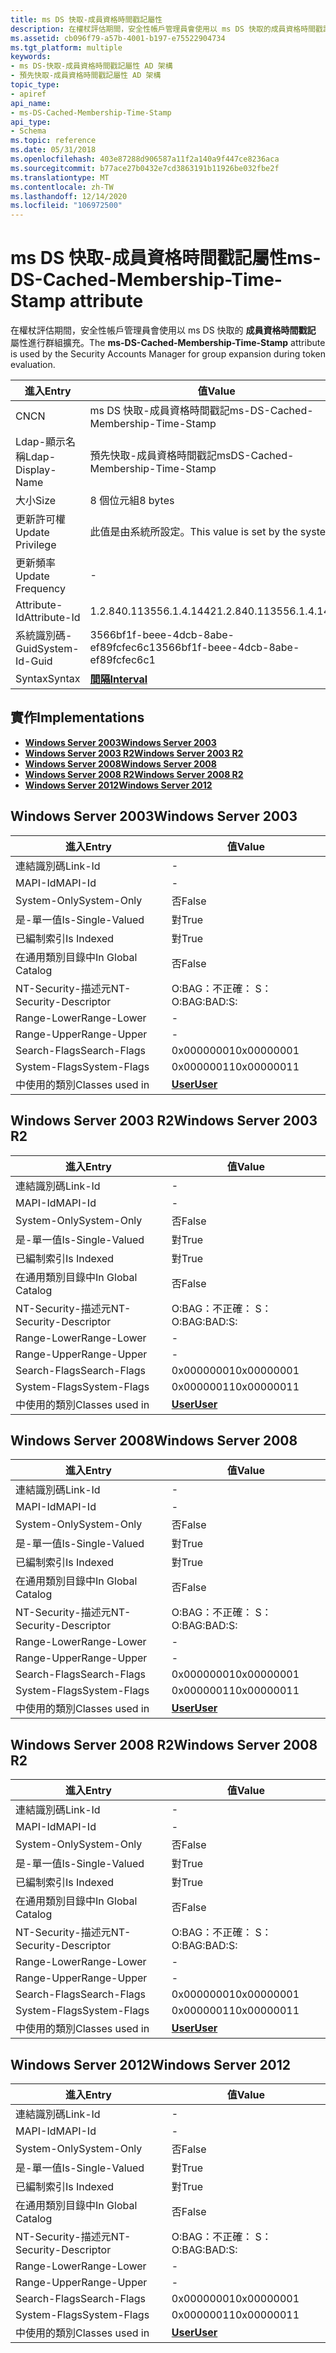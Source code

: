 ```yaml
---
title: ms DS 快取-成員資格時間戳記屬性
description: 在權杖評估期間，安全性帳戶管理員會使用以 ms DS 快取的成員資格時間戳記屬性進行群組擴充。
ms.assetid: cb096f79-a57b-4001-b197-e75522904734
ms.tgt_platform: multiple
keywords:
- ms DS-快取-成員資格時間戳記屬性 AD 架構
- 預先快取-成員資格時間戳記屬性 AD 架構
topic_type:
- apiref
api_name:
- ms-DS-Cached-Membership-Time-Stamp
api_type:
- Schema
ms.topic: reference
ms.date: 05/31/2018
ms.openlocfilehash: 403e87288d906587a11f2a140a9f447ce8236aca
ms.sourcegitcommit: b77ace27b0432e7cd3863191b11926be032fbe2f
ms.translationtype: MT
ms.contentlocale: zh-TW
ms.lasthandoff: 12/14/2020
ms.locfileid: "106972500"
---
```

# <a name="ms-ds-cached-membership-time-stamp-attribute"></a><span data-ttu-id="ffd4a-105">ms DS 快取-成員資格時間戳記屬性</span><span class="sxs-lookup"><span data-stu-id="ffd4a-105">ms-DS-Cached-Membership-Time-Stamp attribute</span></span>

<span data-ttu-id="ffd4a-106">在權杖評估期間，安全性帳戶管理員會使用以 ms DS 快取的 **成員資格時間戳記** 屬性進行群組擴充。</span><span class="sxs-lookup"><span data-stu-id="ffd4a-106">The **ms-DS-Cached-Membership-Time-Stamp** attribute is used by the Security Accounts Manager for group expansion during token evaluation.</span></span>



| <span data-ttu-id="ffd4a-107">進入</span><span class="sxs-lookup"><span data-stu-id="ffd4a-107">Entry</span></span> | <span data-ttu-id="ffd4a-108">值</span><span class="sxs-lookup"><span data-stu-id="ffd4a-108">Value</span></span> |
|-------------------|--------------------------------------|
| <span data-ttu-id="ffd4a-109">CN</span><span class="sxs-lookup"><span data-stu-id="ffd4a-109">CN</span></span>                | <span data-ttu-id="ffd4a-110">ms DS 快取-成員資格時間戳記</span><span class="sxs-lookup"><span data-stu-id="ffd4a-110">ms-DS-Cached-Membership-Time-Stamp</span></span>   |
| <span data-ttu-id="ffd4a-111">Ldap-顯示名稱</span><span class="sxs-lookup"><span data-stu-id="ffd4a-111">Ldap-Display-Name</span></span> | <span data-ttu-id="ffd4a-112">預先快取-成員資格時間戳記</span><span class="sxs-lookup"><span data-stu-id="ffd4a-112">msDS-Cached-Membership-Time-Stamp</span></span>    |
| <span data-ttu-id="ffd4a-113">大小</span><span class="sxs-lookup"><span data-stu-id="ffd4a-113">Size</span></span>              | <span data-ttu-id="ffd4a-114">8 個位元組</span><span class="sxs-lookup"><span data-stu-id="ffd4a-114">8 bytes</span></span>                              |
| <span data-ttu-id="ffd4a-115">更新許可權</span><span class="sxs-lookup"><span data-stu-id="ffd4a-115">Update Privilege</span></span>  | <span data-ttu-id="ffd4a-116">此值是由系統所設定。</span><span class="sxs-lookup"><span data-stu-id="ffd4a-116">This value is set by the system.</span></span>     |
| <span data-ttu-id="ffd4a-117">更新頻率</span><span class="sxs-lookup"><span data-stu-id="ffd4a-117">Update Frequency</span></span>  | \-                                   |
| <span data-ttu-id="ffd4a-118">Attribute-Id</span><span class="sxs-lookup"><span data-stu-id="ffd4a-118">Attribute-Id</span></span>      | <span data-ttu-id="ffd4a-119">1.2.840.113556.1.4.1442</span><span class="sxs-lookup"><span data-stu-id="ffd4a-119">1.2.840.113556.1.4.1442</span></span>              |
| <span data-ttu-id="ffd4a-120">系統識別碼-Guid</span><span class="sxs-lookup"><span data-stu-id="ffd4a-120">System-Id-Guid</span></span>    | <span data-ttu-id="ffd4a-121">3566bf1f-beee-4dcb-8abe-ef89fcfec6c1</span><span class="sxs-lookup"><span data-stu-id="ffd4a-121">3566bf1f-beee-4dcb-8abe-ef89fcfec6c1</span></span> |
| <span data-ttu-id="ffd4a-122">Syntax</span><span class="sxs-lookup"><span data-stu-id="ffd4a-122">Syntax</span></span>            | [<span data-ttu-id="ffd4a-123">**間隔**</span><span class="sxs-lookup"><span data-stu-id="ffd4a-123">**Interval**</span></span>](s-interval.md)       |



## <a name="implementations"></a><span data-ttu-id="ffd4a-124">實作</span><span class="sxs-lookup"><span data-stu-id="ffd4a-124">Implementations</span></span>

-   [<span data-ttu-id="ffd4a-125">**Windows Server 2003**</span><span class="sxs-lookup"><span data-stu-id="ffd4a-125">**Windows Server 2003**</span></span>](#windows-server-2003)
-   [<span data-ttu-id="ffd4a-126">**Windows Server 2003 R2**</span><span class="sxs-lookup"><span data-stu-id="ffd4a-126">**Windows Server 2003 R2**</span></span>](#windows-server-2003-r2)
-   [<span data-ttu-id="ffd4a-127">**Windows Server 2008**</span><span class="sxs-lookup"><span data-stu-id="ffd4a-127">**Windows Server 2008**</span></span>](#windows-server-2008)
-   [<span data-ttu-id="ffd4a-128">**Windows Server 2008 R2**</span><span class="sxs-lookup"><span data-stu-id="ffd4a-128">**Windows Server 2008 R2**</span></span>](#windows-server-2008-r2)
-   [<span data-ttu-id="ffd4a-129">**Windows Server 2012**</span><span class="sxs-lookup"><span data-stu-id="ffd4a-129">**Windows Server 2012**</span></span>](#windows-server-2012)

## <a name="windows-server-2003"></a><span data-ttu-id="ffd4a-130">Windows Server 2003</span><span class="sxs-lookup"><span data-stu-id="ffd4a-130">Windows Server 2003</span></span>



| <span data-ttu-id="ffd4a-131">進入</span><span class="sxs-lookup"><span data-stu-id="ffd4a-131">Entry</span></span> | <span data-ttu-id="ffd4a-132">值</span><span class="sxs-lookup"><span data-stu-id="ffd4a-132">Value</span></span> |
|------------------------|-----------------------------------|
| <span data-ttu-id="ffd4a-133">連結識別碼</span><span class="sxs-lookup"><span data-stu-id="ffd4a-133">Link-Id</span></span>                | \-                                |
| <span data-ttu-id="ffd4a-134">MAPI-Id</span><span class="sxs-lookup"><span data-stu-id="ffd4a-134">MAPI-Id</span></span>                | \-                                |
| <span data-ttu-id="ffd4a-135">System-Only</span><span class="sxs-lookup"><span data-stu-id="ffd4a-135">System-Only</span></span>            | <span data-ttu-id="ffd4a-136">否</span><span class="sxs-lookup"><span data-stu-id="ffd4a-136">False</span></span>                             |
| <span data-ttu-id="ffd4a-137">是-單一值</span><span class="sxs-lookup"><span data-stu-id="ffd4a-137">Is-Single-Valued</span></span>       | <span data-ttu-id="ffd4a-138">對</span><span class="sxs-lookup"><span data-stu-id="ffd4a-138">True</span></span>                              |
| <span data-ttu-id="ffd4a-139">已編制索引</span><span class="sxs-lookup"><span data-stu-id="ffd4a-139">Is Indexed</span></span>             | <span data-ttu-id="ffd4a-140">對</span><span class="sxs-lookup"><span data-stu-id="ffd4a-140">True</span></span>                              |
| <span data-ttu-id="ffd4a-141">在通用類別目錄中</span><span class="sxs-lookup"><span data-stu-id="ffd4a-141">In Global Catalog</span></span>      | <span data-ttu-id="ffd4a-142">否</span><span class="sxs-lookup"><span data-stu-id="ffd4a-142">False</span></span>                             |
| <span data-ttu-id="ffd4a-143">NT-Security-描述元</span><span class="sxs-lookup"><span data-stu-id="ffd4a-143">NT-Security-Descriptor</span></span> | <span data-ttu-id="ffd4a-144">O:BAG：不正確： S：</span><span class="sxs-lookup"><span data-stu-id="ffd4a-144">O:BAG:BAD:S:</span></span>                      |
| <span data-ttu-id="ffd4a-145">Range-Lower</span><span class="sxs-lookup"><span data-stu-id="ffd4a-145">Range-Lower</span></span>            | \-                                |
| <span data-ttu-id="ffd4a-146">Range-Upper</span><span class="sxs-lookup"><span data-stu-id="ffd4a-146">Range-Upper</span></span>            | \-                                |
| <span data-ttu-id="ffd4a-147">Search-Flags</span><span class="sxs-lookup"><span data-stu-id="ffd4a-147">Search-Flags</span></span>           | <span data-ttu-id="ffd4a-148">0x00000001</span><span class="sxs-lookup"><span data-stu-id="ffd4a-148">0x00000001</span></span>                        |
| <span data-ttu-id="ffd4a-149">System-Flags</span><span class="sxs-lookup"><span data-stu-id="ffd4a-149">System-Flags</span></span>           | <span data-ttu-id="ffd4a-150">0x00000011</span><span class="sxs-lookup"><span data-stu-id="ffd4a-150">0x00000011</span></span>                        |
| <span data-ttu-id="ffd4a-151">中使用的類別</span><span class="sxs-lookup"><span data-stu-id="ffd4a-151">Classes used in</span></span>        | [<span data-ttu-id="ffd4a-152">**User**</span><span class="sxs-lookup"><span data-stu-id="ffd4a-152">**User**</span></span>](c-user.md)<br/> |



## <a name="windows-server-2003-r2"></a><span data-ttu-id="ffd4a-153">Windows Server 2003 R2</span><span class="sxs-lookup"><span data-stu-id="ffd4a-153">Windows Server 2003 R2</span></span>



| <span data-ttu-id="ffd4a-154">進入</span><span class="sxs-lookup"><span data-stu-id="ffd4a-154">Entry</span></span> | <span data-ttu-id="ffd4a-155">值</span><span class="sxs-lookup"><span data-stu-id="ffd4a-155">Value</span></span> |
|------------------------|-----------------------------------|
| <span data-ttu-id="ffd4a-156">連結識別碼</span><span class="sxs-lookup"><span data-stu-id="ffd4a-156">Link-Id</span></span>                | \-                                |
| <span data-ttu-id="ffd4a-157">MAPI-Id</span><span class="sxs-lookup"><span data-stu-id="ffd4a-157">MAPI-Id</span></span>                | \-                                |
| <span data-ttu-id="ffd4a-158">System-Only</span><span class="sxs-lookup"><span data-stu-id="ffd4a-158">System-Only</span></span>            | <span data-ttu-id="ffd4a-159">否</span><span class="sxs-lookup"><span data-stu-id="ffd4a-159">False</span></span>                             |
| <span data-ttu-id="ffd4a-160">是-單一值</span><span class="sxs-lookup"><span data-stu-id="ffd4a-160">Is-Single-Valued</span></span>       | <span data-ttu-id="ffd4a-161">對</span><span class="sxs-lookup"><span data-stu-id="ffd4a-161">True</span></span>                              |
| <span data-ttu-id="ffd4a-162">已編制索引</span><span class="sxs-lookup"><span data-stu-id="ffd4a-162">Is Indexed</span></span>             | <span data-ttu-id="ffd4a-163">對</span><span class="sxs-lookup"><span data-stu-id="ffd4a-163">True</span></span>                              |
| <span data-ttu-id="ffd4a-164">在通用類別目錄中</span><span class="sxs-lookup"><span data-stu-id="ffd4a-164">In Global Catalog</span></span>      | <span data-ttu-id="ffd4a-165">否</span><span class="sxs-lookup"><span data-stu-id="ffd4a-165">False</span></span>                             |
| <span data-ttu-id="ffd4a-166">NT-Security-描述元</span><span class="sxs-lookup"><span data-stu-id="ffd4a-166">NT-Security-Descriptor</span></span> | <span data-ttu-id="ffd4a-167">O:BAG：不正確： S：</span><span class="sxs-lookup"><span data-stu-id="ffd4a-167">O:BAG:BAD:S:</span></span>                      |
| <span data-ttu-id="ffd4a-168">Range-Lower</span><span class="sxs-lookup"><span data-stu-id="ffd4a-168">Range-Lower</span></span>            | \-                                |
| <span data-ttu-id="ffd4a-169">Range-Upper</span><span class="sxs-lookup"><span data-stu-id="ffd4a-169">Range-Upper</span></span>            | \-                                |
| <span data-ttu-id="ffd4a-170">Search-Flags</span><span class="sxs-lookup"><span data-stu-id="ffd4a-170">Search-Flags</span></span>           | <span data-ttu-id="ffd4a-171">0x00000001</span><span class="sxs-lookup"><span data-stu-id="ffd4a-171">0x00000001</span></span>                        |
| <span data-ttu-id="ffd4a-172">System-Flags</span><span class="sxs-lookup"><span data-stu-id="ffd4a-172">System-Flags</span></span>           | <span data-ttu-id="ffd4a-173">0x00000011</span><span class="sxs-lookup"><span data-stu-id="ffd4a-173">0x00000011</span></span>                        |
| <span data-ttu-id="ffd4a-174">中使用的類別</span><span class="sxs-lookup"><span data-stu-id="ffd4a-174">Classes used in</span></span>        | [<span data-ttu-id="ffd4a-175">**User**</span><span class="sxs-lookup"><span data-stu-id="ffd4a-175">**User**</span></span>](c-user.md)<br/> |



## <a name="windows-server-2008"></a><span data-ttu-id="ffd4a-176">Windows Server 2008</span><span class="sxs-lookup"><span data-stu-id="ffd4a-176">Windows Server 2008</span></span>



| <span data-ttu-id="ffd4a-177">進入</span><span class="sxs-lookup"><span data-stu-id="ffd4a-177">Entry</span></span> | <span data-ttu-id="ffd4a-178">值</span><span class="sxs-lookup"><span data-stu-id="ffd4a-178">Value</span></span> |
|------------------------|-----------------------------------|
| <span data-ttu-id="ffd4a-179">連結識別碼</span><span class="sxs-lookup"><span data-stu-id="ffd4a-179">Link-Id</span></span>                | \-                                |
| <span data-ttu-id="ffd4a-180">MAPI-Id</span><span class="sxs-lookup"><span data-stu-id="ffd4a-180">MAPI-Id</span></span>                | \-                                |
| <span data-ttu-id="ffd4a-181">System-Only</span><span class="sxs-lookup"><span data-stu-id="ffd4a-181">System-Only</span></span>            | <span data-ttu-id="ffd4a-182">否</span><span class="sxs-lookup"><span data-stu-id="ffd4a-182">False</span></span>                             |
| <span data-ttu-id="ffd4a-183">是-單一值</span><span class="sxs-lookup"><span data-stu-id="ffd4a-183">Is-Single-Valued</span></span>       | <span data-ttu-id="ffd4a-184">對</span><span class="sxs-lookup"><span data-stu-id="ffd4a-184">True</span></span>                              |
| <span data-ttu-id="ffd4a-185">已編制索引</span><span class="sxs-lookup"><span data-stu-id="ffd4a-185">Is Indexed</span></span>             | <span data-ttu-id="ffd4a-186">對</span><span class="sxs-lookup"><span data-stu-id="ffd4a-186">True</span></span>                              |
| <span data-ttu-id="ffd4a-187">在通用類別目錄中</span><span class="sxs-lookup"><span data-stu-id="ffd4a-187">In Global Catalog</span></span>      | <span data-ttu-id="ffd4a-188">否</span><span class="sxs-lookup"><span data-stu-id="ffd4a-188">False</span></span>                             |
| <span data-ttu-id="ffd4a-189">NT-Security-描述元</span><span class="sxs-lookup"><span data-stu-id="ffd4a-189">NT-Security-Descriptor</span></span> | <span data-ttu-id="ffd4a-190">O:BAG：不正確： S：</span><span class="sxs-lookup"><span data-stu-id="ffd4a-190">O:BAG:BAD:S:</span></span>                      |
| <span data-ttu-id="ffd4a-191">Range-Lower</span><span class="sxs-lookup"><span data-stu-id="ffd4a-191">Range-Lower</span></span>            | \-                                |
| <span data-ttu-id="ffd4a-192">Range-Upper</span><span class="sxs-lookup"><span data-stu-id="ffd4a-192">Range-Upper</span></span>            | \-                                |
| <span data-ttu-id="ffd4a-193">Search-Flags</span><span class="sxs-lookup"><span data-stu-id="ffd4a-193">Search-Flags</span></span>           | <span data-ttu-id="ffd4a-194">0x00000001</span><span class="sxs-lookup"><span data-stu-id="ffd4a-194">0x00000001</span></span>                        |
| <span data-ttu-id="ffd4a-195">System-Flags</span><span class="sxs-lookup"><span data-stu-id="ffd4a-195">System-Flags</span></span>           | <span data-ttu-id="ffd4a-196">0x00000011</span><span class="sxs-lookup"><span data-stu-id="ffd4a-196">0x00000011</span></span>                        |
| <span data-ttu-id="ffd4a-197">中使用的類別</span><span class="sxs-lookup"><span data-stu-id="ffd4a-197">Classes used in</span></span>        | [<span data-ttu-id="ffd4a-198">**User**</span><span class="sxs-lookup"><span data-stu-id="ffd4a-198">**User**</span></span>](c-user.md)<br/> |



## <a name="windows-server-2008-r2"></a><span data-ttu-id="ffd4a-199">Windows Server 2008 R2</span><span class="sxs-lookup"><span data-stu-id="ffd4a-199">Windows Server 2008 R2</span></span>



| <span data-ttu-id="ffd4a-200">進入</span><span class="sxs-lookup"><span data-stu-id="ffd4a-200">Entry</span></span> | <span data-ttu-id="ffd4a-201">值</span><span class="sxs-lookup"><span data-stu-id="ffd4a-201">Value</span></span> |
|------------------------|-----------------------------------|
| <span data-ttu-id="ffd4a-202">連結識別碼</span><span class="sxs-lookup"><span data-stu-id="ffd4a-202">Link-Id</span></span>                | \-                                |
| <span data-ttu-id="ffd4a-203">MAPI-Id</span><span class="sxs-lookup"><span data-stu-id="ffd4a-203">MAPI-Id</span></span>                | \-                                |
| <span data-ttu-id="ffd4a-204">System-Only</span><span class="sxs-lookup"><span data-stu-id="ffd4a-204">System-Only</span></span>            | <span data-ttu-id="ffd4a-205">否</span><span class="sxs-lookup"><span data-stu-id="ffd4a-205">False</span></span>                             |
| <span data-ttu-id="ffd4a-206">是-單一值</span><span class="sxs-lookup"><span data-stu-id="ffd4a-206">Is-Single-Valued</span></span>       | <span data-ttu-id="ffd4a-207">對</span><span class="sxs-lookup"><span data-stu-id="ffd4a-207">True</span></span>                              |
| <span data-ttu-id="ffd4a-208">已編制索引</span><span class="sxs-lookup"><span data-stu-id="ffd4a-208">Is Indexed</span></span>             | <span data-ttu-id="ffd4a-209">對</span><span class="sxs-lookup"><span data-stu-id="ffd4a-209">True</span></span>                              |
| <span data-ttu-id="ffd4a-210">在通用類別目錄中</span><span class="sxs-lookup"><span data-stu-id="ffd4a-210">In Global Catalog</span></span>      | <span data-ttu-id="ffd4a-211">否</span><span class="sxs-lookup"><span data-stu-id="ffd4a-211">False</span></span>                             |
| <span data-ttu-id="ffd4a-212">NT-Security-描述元</span><span class="sxs-lookup"><span data-stu-id="ffd4a-212">NT-Security-Descriptor</span></span> | <span data-ttu-id="ffd4a-213">O:BAG：不正確： S：</span><span class="sxs-lookup"><span data-stu-id="ffd4a-213">O:BAG:BAD:S:</span></span>                      |
| <span data-ttu-id="ffd4a-214">Range-Lower</span><span class="sxs-lookup"><span data-stu-id="ffd4a-214">Range-Lower</span></span>            | \-                                |
| <span data-ttu-id="ffd4a-215">Range-Upper</span><span class="sxs-lookup"><span data-stu-id="ffd4a-215">Range-Upper</span></span>            | \-                                |
| <span data-ttu-id="ffd4a-216">Search-Flags</span><span class="sxs-lookup"><span data-stu-id="ffd4a-216">Search-Flags</span></span>           | <span data-ttu-id="ffd4a-217">0x00000001</span><span class="sxs-lookup"><span data-stu-id="ffd4a-217">0x00000001</span></span>                        |
| <span data-ttu-id="ffd4a-218">System-Flags</span><span class="sxs-lookup"><span data-stu-id="ffd4a-218">System-Flags</span></span>           | <span data-ttu-id="ffd4a-219">0x00000011</span><span class="sxs-lookup"><span data-stu-id="ffd4a-219">0x00000011</span></span>                        |
| <span data-ttu-id="ffd4a-220">中使用的類別</span><span class="sxs-lookup"><span data-stu-id="ffd4a-220">Classes used in</span></span>        | [<span data-ttu-id="ffd4a-221">**User**</span><span class="sxs-lookup"><span data-stu-id="ffd4a-221">**User**</span></span>](c-user.md)<br/> |



## <a name="windows-server-2012"></a><span data-ttu-id="ffd4a-222">Windows Server 2012</span><span class="sxs-lookup"><span data-stu-id="ffd4a-222">Windows Server 2012</span></span>



| <span data-ttu-id="ffd4a-223">進入</span><span class="sxs-lookup"><span data-stu-id="ffd4a-223">Entry</span></span> | <span data-ttu-id="ffd4a-224">值</span><span class="sxs-lookup"><span data-stu-id="ffd4a-224">Value</span></span> |
|------------------------|-----------------------------------|
| <span data-ttu-id="ffd4a-225">連結識別碼</span><span class="sxs-lookup"><span data-stu-id="ffd4a-225">Link-Id</span></span>                | \-                                |
| <span data-ttu-id="ffd4a-226">MAPI-Id</span><span class="sxs-lookup"><span data-stu-id="ffd4a-226">MAPI-Id</span></span>                | \-                                |
| <span data-ttu-id="ffd4a-227">System-Only</span><span class="sxs-lookup"><span data-stu-id="ffd4a-227">System-Only</span></span>            | <span data-ttu-id="ffd4a-228">否</span><span class="sxs-lookup"><span data-stu-id="ffd4a-228">False</span></span>                             |
| <span data-ttu-id="ffd4a-229">是-單一值</span><span class="sxs-lookup"><span data-stu-id="ffd4a-229">Is-Single-Valued</span></span>       | <span data-ttu-id="ffd4a-230">對</span><span class="sxs-lookup"><span data-stu-id="ffd4a-230">True</span></span>                              |
| <span data-ttu-id="ffd4a-231">已編制索引</span><span class="sxs-lookup"><span data-stu-id="ffd4a-231">Is Indexed</span></span>             | <span data-ttu-id="ffd4a-232">對</span><span class="sxs-lookup"><span data-stu-id="ffd4a-232">True</span></span>                              |
| <span data-ttu-id="ffd4a-233">在通用類別目錄中</span><span class="sxs-lookup"><span data-stu-id="ffd4a-233">In Global Catalog</span></span>      | <span data-ttu-id="ffd4a-234">否</span><span class="sxs-lookup"><span data-stu-id="ffd4a-234">False</span></span>                             |
| <span data-ttu-id="ffd4a-235">NT-Security-描述元</span><span class="sxs-lookup"><span data-stu-id="ffd4a-235">NT-Security-Descriptor</span></span> | <span data-ttu-id="ffd4a-236">O:BAG：不正確： S：</span><span class="sxs-lookup"><span data-stu-id="ffd4a-236">O:BAG:BAD:S:</span></span>                      |
| <span data-ttu-id="ffd4a-237">Range-Lower</span><span class="sxs-lookup"><span data-stu-id="ffd4a-237">Range-Lower</span></span>            | \-                                |
| <span data-ttu-id="ffd4a-238">Range-Upper</span><span class="sxs-lookup"><span data-stu-id="ffd4a-238">Range-Upper</span></span>            | \-                                |
| <span data-ttu-id="ffd4a-239">Search-Flags</span><span class="sxs-lookup"><span data-stu-id="ffd4a-239">Search-Flags</span></span>           | <span data-ttu-id="ffd4a-240">0x00000001</span><span class="sxs-lookup"><span data-stu-id="ffd4a-240">0x00000001</span></span>                        |
| <span data-ttu-id="ffd4a-241">System-Flags</span><span class="sxs-lookup"><span data-stu-id="ffd4a-241">System-Flags</span></span>           | <span data-ttu-id="ffd4a-242">0x00000011</span><span class="sxs-lookup"><span data-stu-id="ffd4a-242">0x00000011</span></span>                        |
| <span data-ttu-id="ffd4a-243">中使用的類別</span><span class="sxs-lookup"><span data-stu-id="ffd4a-243">Classes used in</span></span>        | [<span data-ttu-id="ffd4a-244">**User**</span><span class="sxs-lookup"><span data-stu-id="ffd4a-244">**User**</span></span>](c-user.md)<br/> |



 

 





